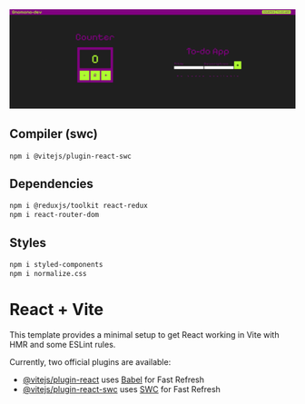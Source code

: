 <img src='/public/demo.png'>

## Compiler (swc)  

    npm i @vitejs/plugin-react-swc

## Dependencies  

    npm i @reduxjs/toolkit react-redux 
    npm i react-router-dom

## Styles  

    npm i styled-components
    npm i normalize.css

# React + Vite

This template provides a minimal setup to get React working in Vite with HMR and some ESLint rules.

Currently, two official plugins are available:

- [@vitejs/plugin-react](https://github.com/vitejs/vite-plugin-react/blob/main/packages/plugin-react/README.md) uses [Babel](https://babeljs.io/) for Fast Refresh
- [@vitejs/plugin-react-swc](https://github.com/vitejs/vite-plugin-react-swc) uses [SWC](https://swc.rs/) for Fast Refresh
